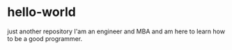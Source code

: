 # hello-world
just another repository
I'am an engineer and MBA and am here to learn how to be a good programmer.
